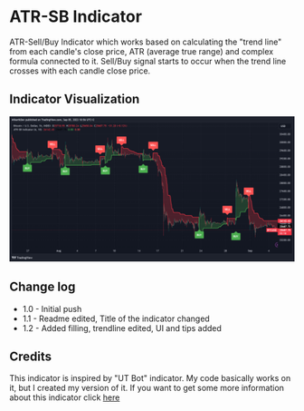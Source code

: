 # ATR-SB Indicator
ATR-Sell/Buy Indicator which works based on calculating the "trend line" from each candle's close price, ATR (average true range) and complex formula connected to it. Sell/Buy signal starts to occur when the trend line crosses with each candle close price.

## Indicator Visualization
![Showcase](img.png)

## Change log
* 1.0 - Initial push
* 1.1 - Readme edited, Title of the indicator changed
* 1.2 - Added filling, trendline edited, UI and tips added

## Credits
This indicator is inspired by "UT Bot" indicator. My code basically works on it, but I created my version of it. If you want to get some more information about this indicator click [here](https://theforexgeek.com/ut-bot-alerts-indicator/)